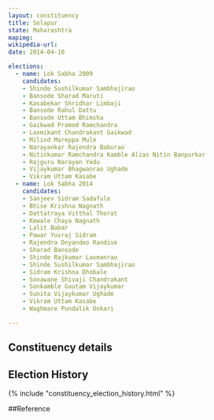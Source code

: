 ```yaml
---
layout: constituency
title: Solapur
state: Maharashtra
mapimg: 
wikipedia-url: 
date: 2014-04-10

elections: 
  - name: Lok Sabha 2009
    candidates: 
    - Shinde Sushilkumar Sambhajirao 
    - Bansode Sharad Maruti 
    - Kasabekar Shridhar Limbaji 
    - Bansode Rahul Dattu 
    - Bansode Uttam Bhimsha 
    - Gaikwad Pramod Ramchandra 
    - Laxmikant Chandrakant Gaikwad 
    - Milind Mareppa Mule 
    - Narayankar Rajendra Baburao 
    - Nitinkumar Ramchandra Kamble Alias Nitin Banpurkar 
    - Rajguru Narayan Yedu 
    - Vijaykumar Bhagwanrao Ughade 
    - Vikram Uttam Kasabe  
  - name: Lok Sabha 2014
    candidates: 
    - Sanjeev Sidram Sadafule 
    - Bhise Krishna Nagnath 
    - Dattatraya Vitthal Thorat 
    - Kewale Chaya Nagnath 
    - Lalit Babar 
    - Pawar Yuvraj Sidram 
    - Rajendra Dnyandeo Randive 
    - Sharad Bansode 
    - Shinde Rajkumar Laxmanrao 
    - Shinde Sushilkumar Sambhajirao 
    - Sidram Krishna Dhobale 
    - Sonawane Shivaji Chandrakant 
    - Sonkamble Gautam Vijaykumar 
    - Sunita Vijaykumar Ughade 
    - Vikram Uttam Kasabe 
    - Waghmare Pundalik Onkari  

---
```


## Constituency details


## Election History
{% include "constituency_election_history.html" %}

##Reference
